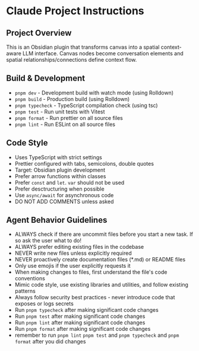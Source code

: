 # Claude Project Instructions

## Project Overview

This is an Obsidian plugin that transforms canvas into a spatial context-aware LLM interface. Canvas nodes become conversation elements and spatial relationships/connections define context flow.

## Build & Development

- `pnpm dev` - Development build with watch mode (using Rolldown)
- `pnpm build` - Production build (using Rolldown)
- `pnpm typecheck` - TypeScript compilation check (using tsc)
- `pnpm test` - Run unit tests with Vitest
- `pnpm format` - Run prettier on all source files
- `pnpm lint` - Run ESLint on all source files

## Code Style

- Uses TypeScript with strict settings
- Prettier configured with tabs, semicolons, double quotes
- Target: Obsidian plugin development
- Prefer arrow functions within classes
- Prefer `const` and `let`. `var` should not be used
- Prefer desctructuring when possible
- Use `async/await` for asynchronous code
- DO NOT ADD COMMENTS unless asked

## Agent Behavior Guidelines

- ALWAYS check if there are uncommit files before you start a new task. If so ask the user what to do!
- ALWAYS prefer editing existing files in the codebase
- NEVER write new files unless explicitly required
- NEVER proactively create documentation files (\*.md) or README files
- Only use emojis if the user explicitly requests it
- When making changes to files, first understand the file's code conventions
- Mimic code style, use existing libraries and utilities, and follow existing patterns
- Always follow security best practices - never introduce code that exposes or logs secrets
- Run `pnpm typecheck` after making significant code changes
- Run `pnpm test` after making significant code changes
- Run `pnpm lint` after making significant code changes
- Run `pnpm format` after making significant code changes
- remember to run `pnpm lint` `pnpm test` and `pnpm typecheck` and `pnpm format` after you did changes
